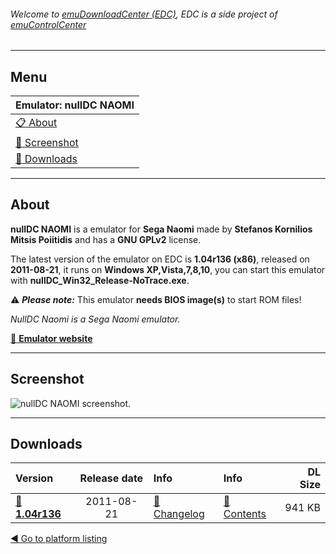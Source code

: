 ###### Welcome to [emuDownloadCenter (EDC)](https://github.com/PhoenixInteractiveNL/emuDownloadCenter/wiki/), EDC is a side project of [emuControlCenter](https://github.com/PhoenixInteractiveNL/emuControlCenter/wiki/)
***
## Menu
| **Emulator: nullDC NAOMI** |
|:---------|
| [:clipboard: About](#about) |
| [:sunrise: Screenshot](#screenshot) |
| [:floppy_disk: Downloads](#downloads) |
***
## About
**nullDC NAOMI** is a emulator for **Sega Naomi** made by **Stefanos Kornilios Mitsis Poiitidis** and has a **GNU GPLv2** license.

The latest version of the emulator on EDC is **1.04r136 (x86)**, released on **2011-08-21**, it runs on **Windows XP,Vista,7,8,10**, you can start this emulator with **nullDC_Win32_Release-NoTrace.exe**.

:warning: _**Please note:**_ This emulator **needs BIOS image(s)** to start ROM files!

_NullDC Naomi is a Sega Naomi emulator._

[:link: **Emulator website**](http://github.com/skmp/nulldc)
***
## Screenshot
![](https://raw.githubusercontent.com/PhoenixInteractiveNL/emuDownloadCenter/master/hooks/nulldcn/screen.jpg "nullDC NAOMI screenshot.")
***
## Downloads
| Version  | Release date  | Info       | Info       | DL Size    |
|:---------|:-------------:|:-----------|:-----------|-----------:|
| [:floppy_disk: **1.04r136**](https://github.com/PhoenixInteractiveNL/edc-repo0004/raw/master/nulldcn/1.04r136.7z) | 2011-08-21 | [:page_facing_up: Changelog](https://github.com/PhoenixInteractiveNL/edc-repo0004/blob/master/nulldcn/1.04r136_changelog.txt) | [:mag_right: Contents](https://github.com/PhoenixInteractiveNL/edc-repo0004/blob/master/nulldcn/1.04r136_contents.txt) | 941 KB |

[:arrow_backward: Go to platform listing](https://github.com/PhoenixInteractiveNL/emuDownloadCenter/wiki/EDC-Platform-List)
